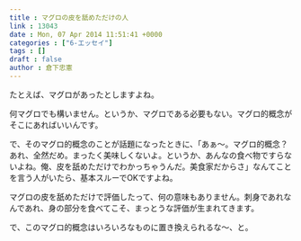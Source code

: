 ```yaml
---
title : マグロの皮を舐めただけの人
link : 13043
date : Mon, 07 Apr 2014 11:51:41 +0000
categories : ["6-エッセイ"]
tags : []
draft : false
author : 倉下忠憲
---
```


たとえば、マグロがあったとしますよね。

何マグロでも構いません。というか、マグロである必要もない。マグロ的概念がそこにあればいいんです。

で、そのマグロ的概念のことが話題になったときに、「あぁ〜。マグロ的概念？あれ、全然だめ。まったく美味しくないよ。というか、あんなの食べ物ですらないよね。俺、皮を舐めただけでわかっちゃうんだ。美食家だからさ」なんてことを言う人がいたら、基本スルーでOKですよね。

マグロの皮を舐めただけで評価したって、何の意味もありません。刺身であれなんであれ、身の部分を食べてこそ、まっとうな評価が生まれてきます。

で、このマグロ的概念はいろいろなものに置き換えられるな〜、と。
